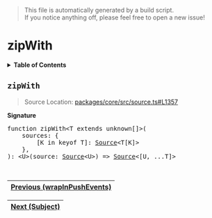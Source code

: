 > This file is automatically generated by a build script.<br>If you notice anything off, please feel free to open a new issue!

# zipWith

<details><summary><b>Table of Contents</b></summary>

1. [<code>zipWith</code>](#zipWith)</details>

## <a name="zipWith"></a><code>zipWith</code>

> Source Location: [packages\/core\/src\/source.ts#L1357](..\/..\/packages\/core\/src\/source.ts#L1357)

<b>Signature</b>

<pre>function zipWith&lt;T extends unknown[]&gt;(<br>    sources: {<br>        [K in keyof T]: <a href="../03-api-source/00-Source.md#Source-Interface">Source</a>&lt;T[K]&gt;<br>    },<br>): &lt;U&gt;(source: <a href="../03-api-source/00-Source.md#Source-Interface">Source</a>&lt;U&gt;) =&gt; <a href="../03-api-source/00-Source.md#Source-Interface">Source</a>&lt;[U, ...T]&gt;</pre><br>

| [Previous \(wrapInPushEvents\)](108-wrapInPushEvents.md#readme) |
| --- |

<div align="right">

| [Next \(Subject\)](..\/05-api-subject\/00-Subject.md#readme) |
| --- |
</div>
